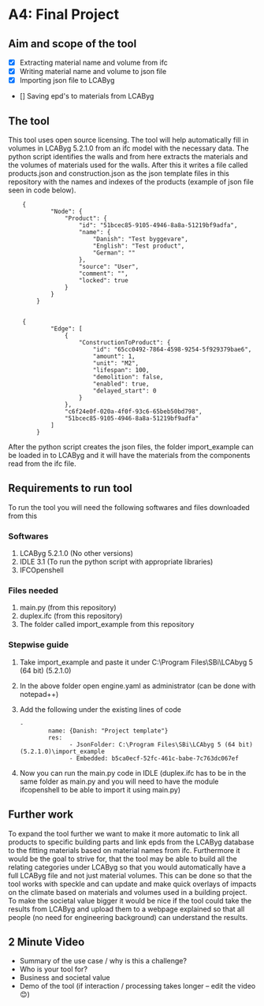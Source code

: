 # A4: Final Project

## Aim and scope of the tool

- [x] Extracting material name and volume from ifc 
- [x] Writing material name and volume to json file
- [x] Importing json file to LCAByg
- [] Saving epd's to materials from LCAByg

## The tool
This tool uses open source licensing. The tool will help automatically fill in volumes in LCAByg 5.2.1.0 from an ifc model with the necessary data. The python script identifies the walls and from here extracts the materials and the volumes of materials used for the walls. After this it writes a file called products.json and construction.json as the json template files in this repository with the names and indexes of the products (example of json file seen in code below). 


        {
                "Node": {
                    "Product": {
                        "id": "51bcec85-9105-4946-8a8a-51219bf9adfa",
                        "name": {
                            "Danish": "Test byggevare",
                            "English": "Test product",
                            "German": ""
                        },
                        "source": "User",
                        "comment": "",
                        "locked": true
                    }
                }
            }


        {
                "Edge": [
                    {
                        "ConstructionToProduct": {
                            "id": "65cc0492-7864-4598-9254-5f929379bae6",
                            "amount": 1,
                            "unit": "M2",
                            "lifespan": 100,
                            "demolition": false,
                            "enabled": true,
                            "delayed_start": 0
                        }
                    },
                    "c6f24e0f-020a-4f0f-93c6-65beb50bd798",
                    "51bcec85-9105-4946-8a8a-51219bf9adfa"
                ]
            }

After the python script creates the json files, the folder import_example can be loaded in to LCAByg and it will have the materials from the components read from the ifc file.

## Requirements to run tool

To run the tool you will need the following softwares and files downloaded from this 

### Softwares
1. LCAByg 5.2.1.0 (No other versions)
2. IDLE 3.1 (To run the python script with appropriate libraries)
3. IFCOpenshell 

### Files needed
1. main.py (from this repository)
2. duplex.ifc (from this repository)
3. The folder called import_example from this repository

### Stepwise guide
1. Take import_example and paste it under C:\Program Files\SBi\LCAbyg 5 (64 bit) (5.2.1.0)
2. In the above folder open engine.yaml as administrator (can be done with notepad++)
3. Add the following under the existing lines of code

       -
               name: {Danish: "Project template"}
               res: 
                     - JsonFolder: C:\Program Files\SBi\LCAbyg 5 (64 bit) (5.2.1.0)\import_example
                     - Embedded: b5ca0ecf-52fc-461c-babe-7c763dc067ef
4. Now you can run the main.py code in IDLE (duplex.ifc has to be in the same folder as main.py and you will need to have the module ifcopenshell to be able to import it using main.py)


## Further work
To expand the tool further we want to make it more automatic to link all products to specific building parts and link epds from the LCAByg database to the fitting materials based on material names from ifc. Furthermore it would be the goal to strive for, that the tool may be able to build all the relating categories under LCAByg so that you would automatically have a full LCAByg file and not just material volumes. This can be done so that the tool works with speckle and can update and make quick overlays of impacts on the climate based on materials and volumes used in a building project. To make the societal value bigger it would be nice if the tool could take the results from LCAByg and upload them to a webpage explained so that all people (no need for engineering background) can understand the results.


## 2 Minute Video
- Summary of the use case / why is this a challenge?
- Who is your tool for?
- Business and societal value
- Demo of the tool (if interaction / processing takes longer – edit the video 😊)




